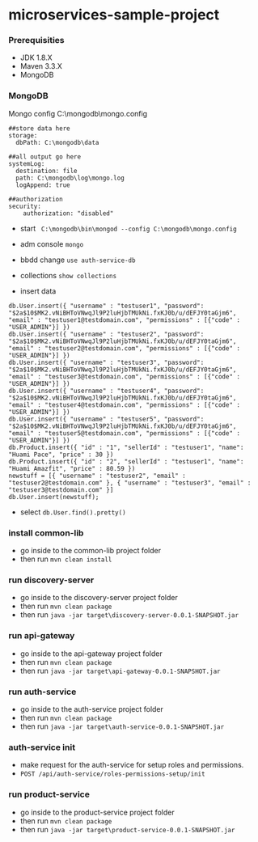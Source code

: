 # microservices-sample-project

### Prerequisities
  * JDK 1.8.X
  * Maven 3.3.X
  * MongoDB
  
### MongoDB

Mongo config C:\mongodb\mongo.config
``` 
##store data here
storage:
  dbPath: C:\mongodb\data

##all output go here
systemLog:
  destination: file
  path: C:\mongodb\log\mongo.log
  logAppend: true

##authorization
security:
    authorization: "disabled"
``` 

* start ``` C:\mongodb\bin\mongod --config C:\mongodb\mongo.config``` 

* adm console ```mongo``` 

* bbdd change ```use auth-service-db``` 

* collections ```show collections``` 

* insert data
``` 
db.User.insert({ "username" : "testuser1", "password": "$2a$10$MK2.vNiBHToVNwqJl9P2luHjbTMUkNi.fxKJ0b/u/dEFJY0taGjm6", "email" : "testuser1@testdomain.com", "permissions" : [{"code" : "USER_ADMIN"}] })
db.User.insert({ "username" : "testuser2", "password": "$2a$10$MK2.vNiBHToVNwqJl9P2luHjbTMUkNi.fxKJ0b/u/dEFJY0taGjm6", "email" : "testuser2@testdomain.com", "permissions" : [{"code" : "USER_ADMIN"}] })
db.User.insert({ "username" : "testuser3", "password": "$2a$10$MK2.vNiBHToVNwqJl9P2luHjbTMUkNi.fxKJ0b/u/dEFJY0taGjm6", "email" : "testuser3@testdomain.com", "permissions" : [{"code" : "USER_ADMIN"}] })
db.User.insert({ "username" : "testuser4", "password": "$2a$10$MK2.vNiBHToVNwqJl9P2luHjbTMUkNi.fxKJ0b/u/dEFJY0taGjm6", "email" : "testuser4@testdomain.com", "permissions" : [{"code" : "USER_ADMIN"}] })
db.User.insert({ "username" : "testuser5", "password": "$2a$10$MK2.vNiBHToVNwqJl9P2luHjbTMUkNi.fxKJ0b/u/dEFJY0taGjm6", "email" : "testuser5@testdomain.com", "permissions" : [{"code" : "USER_ADMIN"}] })
db.Product.insert({ "id" : "1", "sellerId" : "testuser1", "name": "Huami Pace", "price" : 30 })
db.Product.insert({ "id" : "2", "sellerId" : "testuser1", "name": "Huami Amazfit", "price" : 80.59 })
newstuff = [{ "username" : "testuser2", "email" : "testuser2@testdomain.com" }, { "username" : "testuser3", "email" : "testuser3@testdomain.com" }]
db.User.insert(newstuff);
``` 
* select ```db.User.find().pretty()``` 

### install common-lib
  * go inside to the common-lib project folder
  * then run ``` mvn clean install ```
  
### run discovery-server
  * go inside to the discovery-server project folder
  * then run ``` mvn clean package ```
  * then run ``` java -jar target\discovery-server-0.0.1-SNAPSHOT.jar ```
  
### run api-gateway
  * go inside to the api-gateway project folder
  * then run ``` mvn clean package ```
  * then run ``` java -jar target\api-gateway-0.0.1-SNAPSHOT.jar ```
  
### run auth-service
  * go inside to the auth-service project folder
  * then run ``` mvn clean package ```
  * then run ``` java -jar target\auth-service-0.0.1-SNAPSHOT.jar ```
  
### auth-service init
  * make request for the auth-service for setup roles and permissions.
  * ``` POST /api/auth-service/roles-permissions-setup/init ```
  
### run product-service
  * go inside to the product-service project folder
  * then run ``` mvn clean package ```
  * then run ``` java -jar target\product-service-0.0.1-SNAPSHOT.jar ```